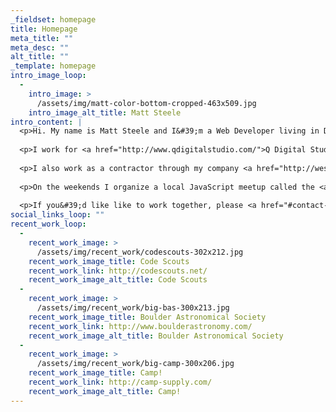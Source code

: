 ```yaml
---
_fieldset: homepage
title: Homepage
meta_title: ""
meta_desc: ""
alt_title: ""
_template: homepage
intro_image_loop:
  - 
    intro_image: >
      /assets/img/matt-color-bottom-cropped-463x509.jpg
    intro_image_alt_title: Matt Steele
intro_content: |
  <p>Hi. My name is Matt Steele and I&#39;m a Web Developer living in Denver, Colorado.</p>
  
  <p>I work for <a href="http://www.qdigitalstudio.com/">Q Digital Studio </a>specializing in both <a href="http://ellislab.com/expressionengine">ExpressionEngine</a> and <a href="http://statamic.com/">Statamic</a> CMS development.</p>
  
  <p>I also work as a contractor through my company <a href="http://westerncode.com/">Western Code</a>.</p>
  
  <p>On the weekends I organize a local JavaScript meetup called the <a href="http://www.meetup.com/Denver-Code-Club/">Denver Code Club</a>.</p>
  
  <p>If you&#39;d like like to work together, please <a href="#contact-section" id="intro-contact-clicker">get in touch</a>.</p>
social_links_loop: ""
recent_work_loop:
  - 
    recent_work_image: >
      /assets/img/recent_work/codescouts-302x212.jpg
    recent_work_image_title: Code Scouts
    recent_work_link: http://codescouts.net/
    recent_work_image_alt_title: Code Scouts
  - 
    recent_work_image: >
      /assets/img/recent_work/big-bas-300x213.jpg
    recent_work_image_title: Boulder Astronomical Society
    recent_work_link: http://www.boulderastronomy.com/
    recent_work_image_alt_title: Boulder Astronomical Society
  - 
    recent_work_image: >
      /assets/img/recent_work/big-camp-300x206.jpg
    recent_work_image_title: Camp!
    recent_work_link: http://camp-supply.com/
    recent_work_image_alt_title: Camp!
---
```
















